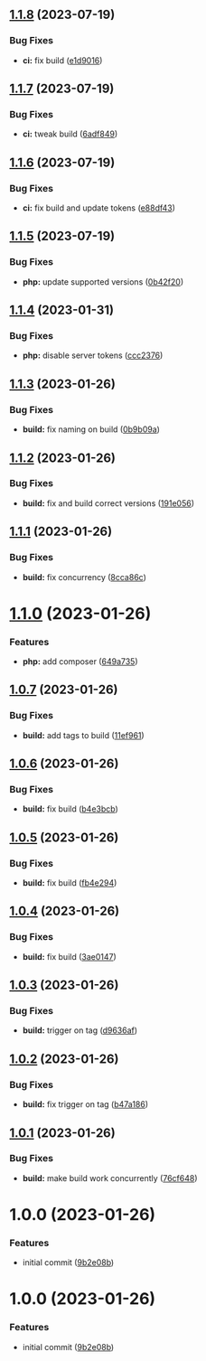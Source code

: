 ## [1.1.8](https://github.com/hurdlegroup/infra-php/compare/v1.1.7...v1.1.8) (2023-07-19)


### Bug Fixes

* **ci:** fix build ([e1d9016](https://github.com/hurdlegroup/infra-php/commit/e1d9016ca7b2a37fa74eb7189a7bfb3849c6d33f))

## [1.1.7](https://github.com/hurdlegroup/infra-php/compare/v1.1.6...v1.1.7) (2023-07-19)


### Bug Fixes

* **ci:** tweak build ([6adf849](https://github.com/hurdlegroup/infra-php/commit/6adf84924c39848fa33d7df9ca808fd69c27f619))

## [1.1.6](https://github.com/hurdlegroup/infra-php/compare/v1.1.5...v1.1.6) (2023-07-19)


### Bug Fixes

* **ci:** fix build and update tokens ([e88df43](https://github.com/hurdlegroup/infra-php/commit/e88df43e3eaea2fb4bc5ec602fef0d6d9a139e0c))

## [1.1.5](https://github.com/hurdlegroup/infra-php/compare/v1.1.4...v1.1.5) (2023-07-19)


### Bug Fixes

* **php:** update supported versions ([0b42f20](https://github.com/hurdlegroup/infra-php/commit/0b42f2024f6a182912e6e8f08eb299e3c86ac4c2))

## [1.1.4](https://github.com/hurdlegroup/infra-php/compare/v1.1.3...v1.1.4) (2023-01-31)


### Bug Fixes

* **php:** disable server tokens ([ccc2376](https://github.com/hurdlegroup/infra-php/commit/ccc237660e8b9c811bb3218a695a68352913014a))

## [1.1.3](https://github.com/hurdlegroup/infra-php/compare/v1.1.2...v1.1.3) (2023-01-26)


### Bug Fixes

* **build:** fix naming on build ([0b9b09a](https://github.com/hurdlegroup/infra-php/commit/0b9b09a4f18cead0d23e2cc196b7ca2d03d00845))

## [1.1.2](https://github.com/hurdlegroup/infra-php/compare/v1.1.1...v1.1.2) (2023-01-26)


### Bug Fixes

* **build:** fix and build correct versions ([191e056](https://github.com/hurdlegroup/infra-php/commit/191e0564b2231802f54a6df4897337708dc86720))

## [1.1.1](https://github.com/hurdlegroup/infra-php/compare/v1.1.0...v1.1.1) (2023-01-26)


### Bug Fixes

* **build:** fix concurrency ([8cca86c](https://github.com/hurdlegroup/infra-php/commit/8cca86c9bece49f14dbd3c6309211f718f8a4e1d))

# [1.1.0](https://github.com/hurdlegroup/infra-php/compare/v1.0.7...v1.1.0) (2023-01-26)


### Features

* **php:** add composer ([649a735](https://github.com/hurdlegroup/infra-php/commit/649a73598faf4eb11188eadabb5b46461550c438))

## [1.0.7](https://github.com/hurdlegroup/infra-php/compare/v1.0.6...v1.0.7) (2023-01-26)


### Bug Fixes

* **build:** add tags to build ([11ef961](https://github.com/hurdlegroup/infra-php/commit/11ef961821c0b329d12519247272c346c0d878bb))

## [1.0.6](https://github.com/hurdlegroup/infra-php/compare/v1.0.5...v1.0.6) (2023-01-26)


### Bug Fixes

* **build:** fix build ([b4e3bcb](https://github.com/hurdlegroup/infra-php/commit/b4e3bcb915028538e1c6bd60a747d7d82c6fc50b))

## [1.0.5](https://github.com/hurdlegroup/infra-php/compare/v1.0.4...v1.0.5) (2023-01-26)


### Bug Fixes

* **build:** fix build ([fb4e294](https://github.com/hurdlegroup/infra-php/commit/fb4e294586aa966293c6195a1c2d9e8b585c0d45))

## [1.0.4](https://github.com/hurdlegroup/infra-php/compare/v1.0.3...v1.0.4) (2023-01-26)


### Bug Fixes

* **build:** fix build ([3ae0147](https://github.com/hurdlegroup/infra-php/commit/3ae0147c6003aa6f364f5cc3a04ec13adb80fd87))

## [1.0.3](https://github.com/hurdlegroup/infra-php/compare/v1.0.2...v1.0.3) (2023-01-26)


### Bug Fixes

* **build:** trigger on tag ([d9636af](https://github.com/hurdlegroup/infra-php/commit/d9636af8088b13b7934046b462f8ba640e4a901f))

## [1.0.2](https://github.com/hurdlegroup/infra-php/compare/v1.0.1...v1.0.2) (2023-01-26)


### Bug Fixes

* **build:** fix trigger on tag ([b47a186](https://github.com/hurdlegroup/infra-php/commit/b47a1868c162052c1ddac00f50f1d9961b2042c8))

## [1.0.1](https://github.com/hurdlegroup/infra-php/compare/v1.0.0...v1.0.1) (2023-01-26)


### Bug Fixes

* **build:** make build work concurrently ([76cf648](https://github.com/hurdlegroup/infra-php/commit/76cf648e35022b6cb445f532eb7bc5aac8b5ace3))

# 1.0.0 (2023-01-26)


### Features

* initial commit ([9b2e08b](https://github.com/hurdlegroup/infra-php/commit/9b2e08bd24944022c5cbdf986dc20211f0a661c0))

# 1.0.0 (2023-01-26)


### Features

* initial commit ([9b2e08b](https://github.com/hurdlegroup/infra-php/commit/9b2e08bd24944022c5cbdf986dc20211f0a661c0))
